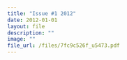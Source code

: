 ```yaml
---
title: "Issue #1 2012"
date: 2012-01-01
layout: file
description: ""
image: ""
file_url: /files/7fc9c526f_u5473.pdf
---
```


